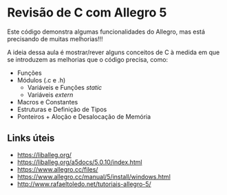 # Revisão de C com Allegro 5

Este código demonstra algumas funcionalidades do Allegro, mas está precisando de muitas melhorias!!!

A ideia dessa aula é mostrar/rever alguns conceitos de C à medida em que se introduzem as melhorias que o código precisa, como:

* Funções
* Módulos (.c e .h)
	* Variáveis e Funções _static_
	* Variáveis _extern_
* Macros e Constantes
* Estruturas e Definição de Tipos
* Ponteiros + Aloção e Desalocação de Memória

## Links úteis

* https://liballeg.org/
* https://liballeg.org/a5docs/5.0.10/index.html
* https://www.allegro.cc/files/
* https://www.allegro.cc/manual/5/install/windows.html
* http://www.rafaeltoledo.net/tutoriais-allegro-5/
